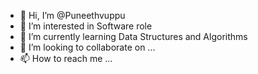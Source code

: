- 👋 Hi, I’m @Puneethvuppu
- 👀 I’m interested in Software role
- 🌱 I’m currently learning Data Structures and Algorithms
- 💞️ I’m looking to collaborate on ...
- 📫 How to reach me ...

<!---
Puneethvuppu/Puneethvuppu is a ✨ special ✨ repository because its `README.md` (this file) appears on your GitHub profile.
You can click the Preview link to take a look at your changes.
--->
